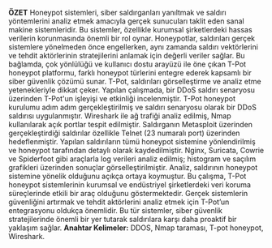 **ÖZET**
Honeypot sistemleri, siber saldırganları yanıltmak ve saldırı yöntemlerini analiz etmek amacıyla gerçek sunucuları taklit eden sanal makine sistemleridir. 
Bu sistemler, özellikle kurumsal şirketlerdeki hassas verilerin korunmasında önemli bir rol oynar.
Honeypotlar, saldırıları gerçek sistemlere yönelmeden önce engellerken, aynı zamanda saldırı vektörlerini ve tehdit aktörlerinin stratejilerini anlamak için değerli veriler sağlar. 
Bu bağlamda, çok yönlülüğü ve kullanıcı dostu arayüzü ile öne çıkan T-Pot honeypot platformu, farklı honeypot türlerini entegre ederek kapsamlı bir siber güvenlik çözümü sunar. 
T-Pot, saldırıları görselleştirme ve analiz etme yetenekleriyle dikkat çeker.
Yapılan çalışmada, bir DDoS saldırı senaryosu üzerinden T-Pot'un işleyişi ve etkinliği incelenmiştir.
T-Pot honeypot kurulumu adım adım gerçekleştirilmiş ve saldırı senaryosu olarak bir DDoS saldırısı uygulanmıştır. 
Wireshark ile ağ trafiği analiz edilmiş, Nmap kullanılarak açık portlar tespit edilmiştir. 
Saldırganın Metasploit üzerinden gerçekleştirdiği saldırılar özellikle Telnet (23 numaralı port) üzerinden hedeflenmiştir. 
Yapılan saldırıların tümü honeypot sistemine yönlendirilmiş ve honeypot tarafından detaylı olarak kaydedilmiştir. 
Nginx, Suricata, Cowrie ve Spiderfoot gibi araçlarla log verileri analiz edilmiş; histogram ve saçılım grafikleri üzerinden sonuçlar görselleştirilmiştir.
Analiz, saldırının honeypot sistemine yönelik olduğunu açıkça ortaya koymuştur.
Bu çalışma, T-Pot honeypot sistemlerinin kurumsal ve endüstriyel şirketlerdeki veri koruma süreçlerinde etkili bir araç olduğunu göstermektedir. 
Gerçek sistemlerin güvenliğini artırmak ve tehdit aktörlerini analiz etmek için T-Pot’un entegrasyonu oldukça önemlidir. 
Bu tür sistemler, siber güvenlik stratejilerinde önemli bir yer tutarak saldırılara karşı daha proaktif bir yaklaşım sağlar.
**Anahtar Kelimeler:** DDOS, Nmap taraması, T-pot honeypot, Wireshark.
